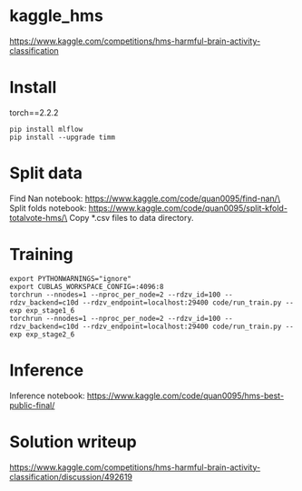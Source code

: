 # kaggle_hms
https://www.kaggle.com/competitions/hms-harmful-brain-activity-classification
# Install
torch==2.2.2
```
pip install mlflow
pip install --upgrade timm
```
# Split data
Find Nan notebook: https://www.kaggle.com/code/quan0095/find-nan/\
Split folds notebook: https://www.kaggle.com/code/quan0095/split-kfold-totalvote-hms/\
Copy *.csv files to data directory.
# Training
```
export PYTHONWARNINGS="ignore"
export CUBLAS_WORKSPACE_CONFIG=:4096:8
torchrun --nnodes=1 --nproc_per_node=2 --rdzv_id=100 --rdzv_backend=c10d --rdzv_endpoint=localhost:29400 code/run_train.py --exp exp_stage1_6
torchrun --nnodes=1 --nproc_per_node=2 --rdzv_id=100 --rdzv_backend=c10d --rdzv_endpoint=localhost:29400 code/run_train.py --exp exp_stage2_6
```
# Inference
Inference notebook: https://www.kaggle.com/code/quan0095/hms-best-public-final/
# Solution writeup
https://www.kaggle.com/competitions/hms-harmful-brain-activity-classification/discussion/492619
